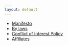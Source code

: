 ```yaml
---
layout: default
---
```


- [Manifesto](manifesto.html)
- [By laws](non-profit-corporate-by-laws.html)
- [Conflict of Interest Policy](conflict-of-interest-policy.html)
- [Affiliates](affiliates.html)
